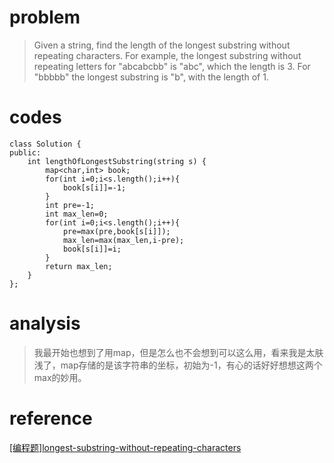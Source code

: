 # problem
>Given a string, find the length of the longest substring without repeating characters. For example, the longest substring without repeating letters for "abcabcbb" is "abc", which the length is 3. For "bbbbb" the longest substring is "b", with the length of 1.

# codes
```
class Solution {
public:
    int lengthOfLongestSubstring(string s) {
        map<char,int> book;
        for(int i=0;i<s.length();i++){
            book[s[i]]=-1;
        }
        int pre=-1;
        int max_len=0;
        for(int i=0;i<s.length();i++){
            pre=max(pre,book[s[i]]);
            max_len=max(max_len,i-pre);
            book[s[i]]=i;
        }
        return max_len;
    }
};
```

# analysis
>我最开始也想到了用map，但是怎么也不会想到可以这么用，看来我是太肤浅了，map存储的是该字符串的坐标，初始为-1，有心的话好好想想这两个max的妙用。

# reference
[[编程题]longest-substring-without-repeating-characters][1]

[1]: https://www.nowcoder.com/questionTerminal/5947ddcc17cb4f09909efa7342780048